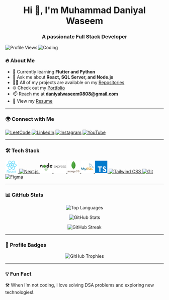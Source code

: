 <h1 align="center">Hi 👋, I'm Muhammad Daniyal Waseem</h1>
<h3 align="center">A passionate Full Stack Developer</h3>

<img align="right" alt="Coding" width="400" src="http://basicoderzz.epizy.com/wp-content/uploads/2023/05/coding.gif">

<p align="left"> 
  <img src="https://komarev.com/ghpvc/?username=muhammad-daniyal-waseem&label=Profile%20Views&color=0e75b6&style=flat" alt="Profile Views" /> 
</p>

### 🔥 **About Me**
- 🌱 Currently learning **Flutter and Python**
- 💬 Ask me about **React, SQL Server, and Node.js**
- 👨‍💻 All of my projects are available on my [Repositories](https://github.com/Muhammad-Daniyal-Waseem?tab=repositories)
- 🌐 Check out my [Portfolio](m-daniyalwaseem.tech)
- 📫 Reach me at **daniyalwaseem0808@gmail.com**
- 📄 View my [Resume](https://sg.docs.wps.com/module/common/loadPlatform/?sid=sIO2CgKrfAb7wm7QG&v=v2)

---

### 🌍 **Connect with Me**
<p align="left">
  <a href="https://www.leetcode.com/muhammad-daniyal-waseem" target="blank">
    <img align="center" src="https://raw.githubusercontent.com/rahuldkjain/github-profile-readme-generator/master/src/images/icons/Social/leet-code.svg" alt="LeetCode" height="30" width="40"/>
  </a>
  <a href="https://linkedin.com/in/daniyal-waseem-039352249" target="blank">
    <img align="center" src="https://raw.githubusercontent.com/rahuldkjain/github-profile-readme-generator/master/src/images/icons/Social/linked-in-alt.svg" alt="LinkedIn" height="30" width="40"/>
  </a>
  <a href="https://instagram.com/dani_yalwaseem88" target="blank">
    <img align="center" src="https://raw.githubusercontent.com/rahuldkjain/github-profile-readme-generator/master/src/images/icons/Social/instagram.svg" alt="Instagram" height="30" width="40"/>
  </a>
  <a href="https://www.youtube.com/c/daniyalwaseem-8s" target="blank">
    <img align="center" src="https://raw.githubusercontent.com/rahuldkjain/github-profile-readme-generator/master/src/images/icons/Social/youtube.svg" alt="YouTube" height="30" width="40"/>
  </a>
</p>

---

### 🛠️ **Tech Stack**
<p align="left">
  <a href="https://reactjs.org/" target="_blank" rel="noreferrer">
    <img src="https://raw.githubusercontent.com/devicons/devicon/master/icons/react/react-original-wordmark.svg" alt="React" width="40" height="40"/>
  </a>
  <a href="https://nextjs.org/" target="_blank" rel="noreferrer">
    <img src="https://cdn.worldvectorlogo.com/logos/nextjs-2.svg" alt="Next.js" width="40" height="40"/>
  </a>
  <a href="https://nodejs.org/" target="_blank" rel="noreferrer">
    <img src="https://raw.githubusercontent.com/devicons/devicon/master/icons/nodejs/nodejs-original-wordmark.svg" alt="Node.js" width="40" height="40"/>
  </a>
  <a href="https://expressjs.com/" target="_blank" rel="noreferrer">
    <img src="https://raw.githubusercontent.com/devicons/devicon/master/icons/express/express-original-wordmark.svg" alt="Express.js" width="40" height="40"/>
  </a>
  <a href="https://www.mongodb.com/" target="_blank" rel="noreferrer">
    <img src="https://raw.githubusercontent.com/devicons/devicon/master/icons/mongodb/mongodb-original-wordmark.svg" alt="MongoDB" width="40" height="40"/>
  </a>
  <a href="https://www.mysql.com/" target="_blank" rel="noreferrer">
    <img src="https://raw.githubusercontent.com/devicons/devicon/master/icons/mysql/mysql-original-wordmark.svg" alt="MySQL" width="40" height="40"/>
  </a>
  <a href="https://www.typescriptlang.org/" target="_blank" rel="noreferrer">
    <img src="https://raw.githubusercontent.com/devicons/devicon/master/icons/typescript/typescript-original.svg" alt="TypeScript" width="40" height="40"/>
  </a>
  <a href="https://tailwindcss.com/" target="_blank" rel="noreferrer">
    <img src="https://www.vectorlogo.zone/logos/tailwindcss/tailwindcss-icon.svg" alt="Tailwind CSS" width="40" height="40"/>
  </a>
  <a href="https://git-scm.com/" target="_blank" rel="noreferrer">
    <img src="https://www.vectorlogo.zone/logos/git-scm/git-scm-icon.svg" alt="Git" width="40" height="40"/>
  </a>
  <a href="https://www.figma.com/" target="_blank" rel="noreferrer">
    <img src="https://www.vectorlogo.zone/logos/figma/figma-icon.svg" alt="Figma" width="40" height="40"/>
  </a>
</p>

---

### 📊 **GitHub Stats**
<p align="center">
  <img src="https://github-readme-stats.vercel.app/api/top-langs?username=muhammad-daniyal-waseem&show_icons=true&locale=en&layout=compact" alt="Top Languages" />
</p>
<p align="center">
  <img src="https://github-readme-stats.vercel.app/api?username=muhammad-daniyal-waseem&show_icons=true&locale=en" alt="GitHub Stats" />
</p>
<p align="center">
  <img src="https://github-readme-streak-stats.herokuapp.com/?user=muhammad-daniyal-waseem" alt="GitHub Streak" />
</p>

---

### 🔗 **Profile Badges**
<p align="center">
  <img src="https://github-profile-trophy.vercel.app/?username=muhammad-daniyal-waseem&theme=onedark&column=6&margin-w=15" alt="GitHub Trophies" />
</p>

---

### 💡 **Fun Fact**
🛠️ When I'm not coding, I love solving DSA problems and exploring new technologies!.

